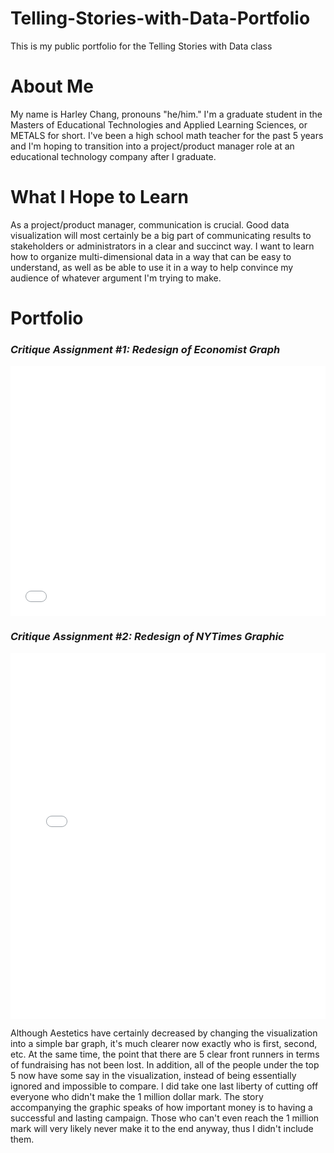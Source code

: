 # Telling-Stories-with-Data-Portfolio
This is my public portfolio for the Telling Stories with Data class
# About Me
My name is Harley Chang, pronouns "he/him."  I'm a graduate student in the Masters of Educational Technologies and Applied Learning Sciences, or METALS for short.  I've been a high school math teacher for the past 5 years and I'm hoping to transition into a project/product manager role at an educational technology company after I graduate.
# What I Hope to Learn
As a project/product manager, communication is crucial.  Good data visualization will most certainly be a big part of communicating results to stakeholders or administrators in a clear and succinct way.  I want to learn how to organize multi-dimensional data in a way that can be easy to understand, as well as be able to use it in a way to help convince my audience of whatever argument I'm trying to make.
# Portfolio
### _Critique Assignment #1: Redesign of Economist Graph_

<iframe title="Average Number of Likes Per Facebook Post" aria-label="Column Chart" id="datawrapper-chart-UhfXq" src="//datawrapper.dwcdn.net/UhfXq/1/" scrolling="no" frameborder="0" style="width: 0; min-width: 100% !important; border: none;" height="400"></iframe><script type="text/javascript">!function(){"use strict";window.addEventListener("message",function(a){if(void 0!==a.data["datawrapper-height"])for(var e in a.data["datawrapper-height"]){var t=document.getElementById("datawrapper-chart-"+e)||document.querySelector("iframe[src*='"+e+"']");t&&(t.style.height=a.data["datawrapper-height"][e]+"px")}})}();</script>

### _Critique Assignment #2: Redesign of NYTimes Graphic_

<iframe title="In 2020 Democratic Fund-Raising, Five Candidates Stand Out" aria-label="Bar Chart" id="datawrapper-chart-jZJQn" src="//datawrapper.dwcdn.net/jZJQn/1/" scrolling="no" frameborder="0" style="width: 0; min-width: 100% !important; border: none;" height="585"></iframe><script type="text/javascript">!function(){"use strict";window.addEventListener("message",function(a){if(void 0!==a.data["datawrapper-height"])for(var e in a.data["datawrapper-height"]){var t=document.getElementById("datawrapper-chart-"+e)||document.querySelector("iframe[src*='"+e+"']");t&&(t.style.height=a.data["datawrapper-height"][e]+"px")}})}();</script>

Although Aestetics have certainly decreased by changing the visualization into a simple bar graph, it's much clearer now exactly who is first, second, etc.  At the same time, the point that there are 5 clear front runners in terms of fundraising has not been lost.  In addition, all of the people under the top 5 now have some say in the visualization, instead of being essentially ignored and impossible to compare.  I did take one last liberty of cutting off everyone who didn't make the 1 million dollar mark.  The story accompanying the graphic speaks of how important money is to having a successful and lasting campaign.  Those who can't even reach the 1 million mark will very likely never make it to the end anyway, thus I didn't include them.
